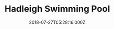 ---
date: 2018-07-27T05:28:16.000Z
title: Hadleigh Swimming Pool
latitude: 52.04454122139633
longitude: 0.9586564785024496
category: checkin
---